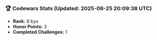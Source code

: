 ### 🏆 Codewars Stats (Updated: 2025-08-25 20:09:38 UTC)

- **Rank:** 8 kyu
- **Honor Points:** 3
- **Completed Challenges:** 1
